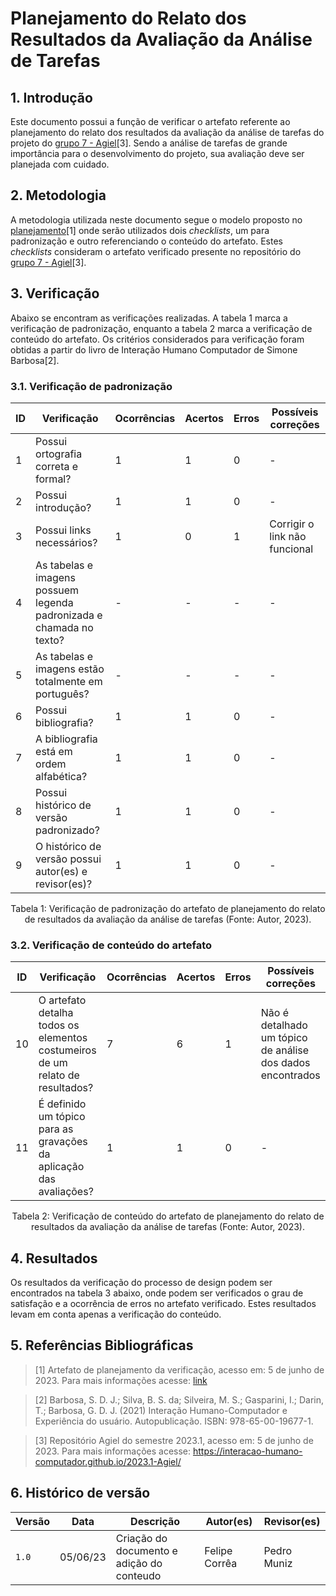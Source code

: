 # Planejamento do Relato dos Resultados da Avaliação da Análise de Tarefas

## 1. Introdução

Este documento possui a função de verificar o artefato referente ao planejamento do relato dos resultados da avaliação da análise de tarefas do projeto do [grupo 7 - Agiel](https://interacao-humano-computador.github.io/2023.1-Agiel/)[3]. Sendo a análise de tarefas de grande importância para o desenvolvimento do projeto, sua avaliação deve ser planejada com cuidado.

## 2. Metodologia

A metodologia utilizada neste documento segue o modelo proposto no [planejamento](../planejamento.md)[1] onde serão utilizados dois _checklists_, um para padronização e outro referenciando o conteúdo do artefato. Estes _checklists_ consideram o artefato verificado presente no repositório do [grupo 7 - Agiel](https://interacao-humano-computador.github.io/2023.1-Agiel/)[3].

## 3. Verificação

Abaixo se encontram as verificações realizadas. A tabela 1 marca a verificação de padronização, enquanto a tabela 2 marca a verificação de conteúdo do artefato. Os critérios considerados para verificação foram obtidas a partir do livro de Interação Humano Computador de Simone Barbosa[2].

### 3.1. Verificação de padronização

| ID | Verificação | Ocorrências | Acertos | Erros | Possíveis correções |
|--|--|--|--|--|--|
| 1 | Possui ortografia correta e formal? | 1 | 1 | 0 | - |
| 2 | Possui introdução? | 1 | 1 | 0 | - |
| 3 | Possui links necessários? | 1 | 0 | 1 | Corrigir o link não funcional |
| 4 | As tabelas e imagens possuem legenda padronizada e chamada no texto? | - | - | - | - |
| 5 | As tabelas e imagens estão totalmente em português? | - | - | - | - |
| 6 | Possui bibliografia? | 1 | 1 | 0 | - |
| 7 | A bibliografia está em ordem alfabética? | 1 | 1 | 0 | - |
| 8 | Possui histórico de versão padronizado? | 1 | 1 | 0 | - |
| 9 | O histórico de versão possui autor(es) e revisor(es)? | 1 | 1 | 0 | - |

<center>
Tabela 1: Verificação de padronização do artefato de planejamento do relato de resultados da avaliação da análise de tarefas (Fonte: Autor, 2023).
</center>

### 3.2. Verificação de conteúdo do artefato

| ID | Verificação | Ocorrências | Acertos | Erros | Possíveis correções |
|--|--|--|--|--|--|
| 10 | O artefato detalha todos os elementos costumeiros de um relato de resultados? | 7 | 6 | 1 | Não é detalhado um tópico de análise dos dados encontrados |
| 11 | É definido um tópico para as gravações da aplicação das avaliações? | 1 | 1 | 0 | - |

<center>
Tabela 2: Verificação de conteúdo do artefato de planejamento do relato de resultados da avaliação da análise de tarefas (Fonte: Autor, 2023).
</center>

## 4. Resultados

Os resultados da verificação do processo de design podem ser encontrados na tabela 3 abaixo, onde podem ser verificados o grau de satisfação e a ocorrência de erros no artefato verificado. Estes resultados levam em conta apenas a verificação do conteúdo.


## 5. Referências Bibliográficas

> [1] Artefato de planejamento da verificação, acesso em: 5 de junho de 2023. Para mais informações acesse: [link](../planejamento.md)

> [2] Barbosa, S. D. J.; Silva, B. S. da; Silveira, M. S.; Gasparini, I.; Darin, T.; Barbosa, G. D. J. (2021) Interação Humano-Computador e Experiência do usuário. Autopublicação. ISBN: 978-65-00-19677-1.

> [3] Repositório Agiel do semestre 2023.1, acesso em: 5 de junho de 2023. Para mais informações acesse: <https://interacao-humano-computador.github.io/2023.1-Agiel/>

## 6. Histórico de versão

| Versão | Data | Descrição | Autor(es) | Revisor(es) |
|--|--|--|--|--|
| `1.0` | 05/06/23 | Criação do documento e adição do conteudo | Felipe Corrêa | Pedro Muniz |